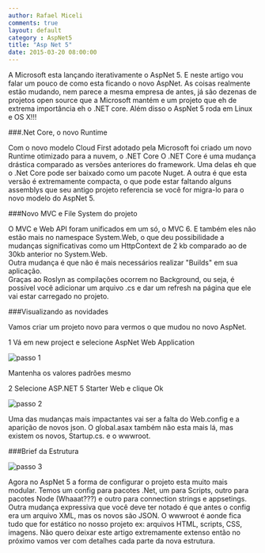 ```yaml
---
author: Rafael Miceli
comments: true
layout: default
category : AspNet5
title: "Asp Net 5"
date: 2015-03-20 08:00:00
---
```



A Microsoft esta lançando iterativamente o AspNet 5. E neste artigo vou falar um pouco de como esta ficando o novo AspNet. 
As coisas realmente estão mudando, nem parece a mesma empresa de antes, já são dezenas de projetos open source que a Microsoft mantém e um projeto que eh de extrema importância eh o .NET core. Além disso o AspNet 5 roda em Linux e OS X!!! 

###.Net Core, o novo Runtime 

Com o novo modelo Cloud First adotado pela Microsoft foi criado um novo Runtime otimizado para a nuvem, o .NET Core 
O .NET Core é uma mudança drástica comparado as versões anteriores do framework. 
Uma delas eh que o .Net Core pode ser baixado como um pacote Nuget. 
A outra é que esta versão é extremamente compacta, o que pode estar faltando alguns assemblys que seu antigo projeto referencia se você for migra-lo para o novo modelo do AspNet 5. 

###Novo MVC e File System do projeto 

O MVC e Web API foram unificados em um só, o MVC 6. E também eles não estão mais no namespace System.Web, o que deu possibilidade a mudanças significativas como um HttpContext de 2 kb comparado ao de 30kb anterior no System.Web.  
Outra mudança é que não é mais necessários realizar "Builds" em sua aplicação.  
Graças ao Roslyn as compilações ocorrem no Background, ou seja, é possível você adicionar um arquivo .cs e dar um refresh na página que ele vai estar carregado no projeto. 

###Visualizando as novidades 

Vamos criar um projeto novo para vermos o que mudou no novo AspNet. 

1 Vá em new project e selecione AspNet Web Application 

![passo 1](http://rafael-miceli.com.br/ico/AspNet5/Passo1.png)
 
Mantenha os valores padrões mesmo 

2 Selecione ASP.NET 5 Starter Web e clique Ok 

![passo 2](http://rafael-miceli.com.br/ico/AspNet5/Passo2.png)

Uma das mudanças mais impactantes vai ser a falta do Web.config e a aparição de novos json. O global.asax também não esta mais lá, mas existem os novos, Startup.cs. e o wwwroot. 

###Brief da Estrutura 

![passo 3](http://rafael-miceli.com.br/ico/AspNet5/Passo3.png)

Agora no AspNet 5 a forma de configurar o projeto esta muito mais modular. Temos um config para pacotes .Net, um para Scripts, outro para pacotes Node (Whaaat???) e outro para connection strings e appsetings. Outra mudança expressiva que você deve ter notado é que antes o config era um arquivo XML, mas os novos são JSON. 
O wwwroot é aonde fica tudo que for estático no nosso projeto ex: arquivos HTML, scripts, CSS, imagens. 
Não quero deixar este artigo extremamente extenso então no próximo vamos ver com detalhes cada parte da nova estrutura.








